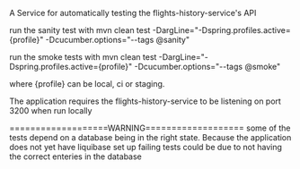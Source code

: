A Service for automatically testing the flights-history-service's API

run the sanity test with
mvn clean test -DargLine="-Dspring.profiles.active={profile}" -Dcucumber.options="--tags @sanity"

run the smoke tests with
mvn clean test -DargLine="-Dspring.profiles.active={profile}" -Dcucumber.options="--tags @smoke"

where {profile} can be local, ci or staging.

The application requires the flights-history-service to be listening on port 3200 when run locally

===================WARNING===================
some of the tests depend on a database being in the right state. Because the application does not yet have liquibase set up failing tests could be due to not having the correct enteries in the database 